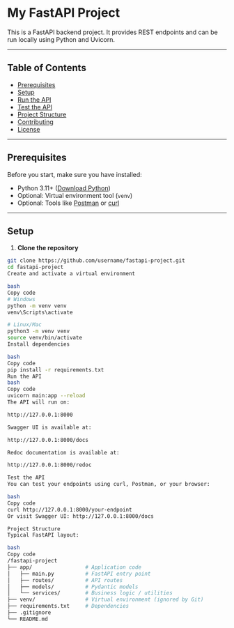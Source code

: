 # My FastAPI Project

This is a FastAPI backend project. It provides REST endpoints and can be run locally using Python and Uvicorn.

---

## Table of Contents

- [Prerequisites](#prerequisites)
- [Setup](#setup)
- [Run the API](#run-the-api)
- [Test the API](#test-the-api)
- [Project Structure](#project-structure)
- [Contributing](#contributing)
- [License](#license)

---

## Prerequisites

Before you start, make sure you have installed:

- Python 3.11+ ([Download Python](https://www.python.org/downloads/))
- Optional: Virtual environment tool (`venv`)  
- Optional: Tools like [Postman](https://www.postman.com/) or [curl](https://curl.se/)

---

## Setup

1. **Clone the repository**

```bash
git clone https://github.com/username/fastapi-project.git
cd fastapi-project
Create and activate a virtual environment

bash
Copy code
# Windows
python -m venv venv
venv\Scripts\activate

# Linux/Mac
python3 -m venv venv
source venv/bin/activate
Install dependencies

bash
Copy code
pip install -r requirements.txt
Run the API
bash
Copy code
uvicorn main:app --reload
The API will run on:

http://127.0.0.1:8000

Swagger UI is available at:

http://127.0.0.1:8000/docs

Redoc documentation is available at:

http://127.0.0.1:8000/redoc

Test the API
You can test your endpoints using curl, Postman, or your browser:

bash
Copy code
curl http://127.0.0.1:8000/your-endpoint
Or visit Swagger UI: http://127.0.0.1:8000/docs

Project Structure
Typical FastAPI layout:

bash
Copy code
/fastapi-project
├── app/                 # Application code
│   ├── main.py          # FastAPI entry point
│   ├── routes/          # API routes
│   ├── models/          # Pydantic models
│   └── services/        # Business logic / utilities
├── venv/                # Virtual environment (ignored by Git)
├── requirements.txt     # Dependencies
├── .gitignore
└── README.md
